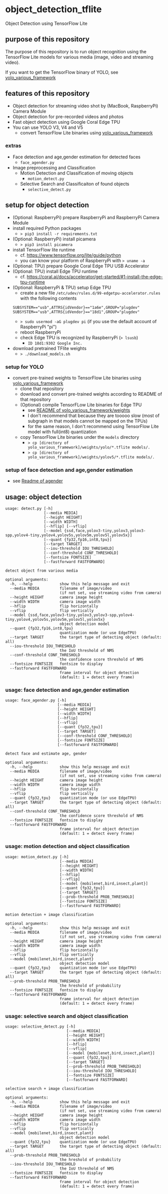# object_detection_tflite

Object Detection using TensorFlow Lite

## purpose of this repository

The purpose of this repository is to run object recognition using the TensorFlow Lite models for various media (image, video and streaming video).

If you want to get the TensorFlow binary of YOLO, see [yolo_various_framework](https://github.com/tetutaro/yolo_various_framework)

## features of this repository

- Object detection for streaming video shot by (MacBook, RaspberryPi) Camera Module
- Object detection for pre-recorded videos and photos
- Fast object detection using Google Coral Edge TPU
- You can use YOLO V3, V4 and V5
    - convert TensorFlow Lite binaries using [yolo_various_framework](https://github.com/tetutaro/yolo_various_framework)

### extras

- Face detection and age,gender estimation for detected faces
    - `face_agender.py`
- Image preprocessing and Classification
    - Motion Detection and Classification of moving objects
        - `motion_detect.py`
    - Selective Search and Classificaiton of found objects
        - `selective_detect.py`

## setup for object detection

- (Optional: RaspberryPi) prepare RaspberryPi and RaspberryPi Camera Module
- install required Python packages
    - `> pip3 install -r requirements.txt`
- (Optional: RaspberryPi) install picamera
    - `> pip3 install picamera`
- install TensorFlow lite runtime
    - cf. https://www.tensorflow.org/lite/guide/python
    - you can know your platform of RaspberryPi with `> uname -a`
- (Optional: TPU) prepare Google Coral Edge TPU USB Accelerator
- (Optional: TPU) install Edge TPU runtime
    - cf. https://coral.ai/docs/accelerator/get-started/#1-install-the-edge-tpu-runtime
- (Optional: RaspberryPi & TPU) setup Edge TPU
    - create a new file `/etc/udev/rules.d/99-edgetpu-accelerator.rules` with the following contents
    ```
    SUBSYSTEM=="usb",ATTRS{idVendor}=="1a6e",GROUP="plugdev"
    SUBSYSTEM=="usb",ATTRS{idVendor}=="18d1",GROUP="plugdev"
    ```
    - `> sudo usermod -aG plugdev pi` (if you use the default account of RaspberryPi "pi")
    - reboot RaspberryPi
    - check Edge TPU is recognized by RaspberryPi (`> lsusb`)
        - `ID 18d1:9302 Google Inc.`
- download pretrained TFlite weights
    - `> ./download_models.sh`

### setup for YOLO

- convert pre-trained weights to TensorFlow Lite binaries using [yolo_various_framework](https://github.com/tetutaro/yolo_various_framework)
    - clone that repository
    - download and convert pre-trained weights according to README of that repository
    - (Optional) compile TensorFLow Lite binaries for Edge TPU
        - see [README of yolo_various_framework/weights](https://github.com/tetutaro/yolo_various_framework/blob/main/weights/README.md)
        - I don't recommend that because they are tooooo slow (most of subgraph in that models cannot be mapped on the TPUs)
        - for the same reason, I don't recommend using TensorFlow Lite model with full(int8) quantization
    - copy TensorFlow Lite binaries under the `models` directory
        - `> cp [directory of yolo_various_framework]/weights/yolo/*.tflite models/.`
        - `> cp [directory of yolo_various_framework]/weights/yolov5/*.tflite models/.`

### setup of face detection and age,gender estimation

- see [Readme of agender](https://github.com/tetutaro/object_detection_tflite/blob/master/agender/README.md)

## usage: object detection

```
usage: detect.py [-h]
                 [--media MEDIA]
                 [--height HEIGHT]
                 [--width WIDTH]
                 [--hflip] [--vflip]
                 [--model {ssd,face,yolov3-tiny,yolov3,yolov3-spp,yolov4-tiny,yolov4,yolov5s,yolov5m,yolov5l,yolov5x}]
                 [--quant {fp32,fp16,int8,tpu}]
                 [--target TARGET]
                 [--iou-threshold IOU_THRESHOLD]
                 [--conf-threshold CONF_THRESHOLD]
                 [--fontsize FONTSIZE]
                 [--fastforward FASTFORWARD]

detect object from various media

optional arguments:
  -h, --help            show this help message and exit
  --media MEDIA         filename of image/video
                        (if not set, use streaming video from camera)
  --height HEIGHT       camera image height
  --width WIDTH         camera image width
  --hflip               flip horizontally
  --vflip               flip vertically
  --model {ssd,face,yolov3-tiny,yolov3,yolov3-spp,yolov4-tiny,yolov4,yolov5s,yolov5m,yolov5l,yolov5x}
                        object detection model
  --quant {fp32,fp16,int8,tpu}
                        quantization mode (or use EdgeTPU)
  --target TARGET       the target type of detecting object (default: all)
  --iou-threshold IOU_THRESHOLD
                        the IoU threshold of NMS
  --conf-threshold CONF_THRESHOLD
                        the confidence score threshold of NMS
  --fontsize FONTSIZE   fontsize to display
  --fastforward FASTFORWARD
                        frame interval for object detection
                        (default: 1 = detect every frame)
```

### usage: face detection and age,gender estimation

```
usage: face_agender.py [-h]
                       [--media MEDIA]
                       [--height HEIGHT]
                       [--width WIDTH]
                       [--hflip]
                       [--vflip]
                       [--quant {fp32,tpu}]
                       [--target TARGET]
                       [--conf-threshold CONF_THRESHOLD]
                       [--fontsize FONTSIZE]
                       [--fastforward FASTFORWARD]

detect face and estimate age, gender

optional arguments:
  -h, --help            show this help message and exit
  --media MEDIA         filename of image/video
                        (if not set, use streaming video from camera)
  --height HEIGHT       camera image height
  --width WIDTH         camera image width
  --hflip               flip horizontally
  --vflip               flip vertically
  --quant {fp32,tpu}    quantization mode (or use EdgeTPU)
  --target TARGET       the target type of detecting object (default: all)
  --conf-threshold CONF_THRESHOLD
                        the confidence score threshold of NMS
  --fontsize FONTSIZE   fontsize to display
  --fastforward FASTFORWARD
                        frame interval for object detection
                        (default: 1 = detect every frame)
```

### usage: motion detection and object classification

```
usage: motion_detect.py [-h]
                        [--media MEDIA]
                        [--height HEIGHT]
                        [--width WIDTH]
                        [--hflip]
                        [--vflip]
                        [--model {mobilenet,bird,insect,plant}]
                        [--quant {fp32,tpu}]
                        [--target TARGET]
                        [--prob-threshold PROB_THRESHOLD]
                        [--fontsize FONTSIZE]
                        [--fastforward FASTFORWARD]

motion detection + image classification

optional arguments:
  -h, --help            show this help message and exit
  --media MEDIA         filename of image/video
                        (if not set, use streaming video from camera)
  --height HEIGHT       camera image height
  --width WIDTH         camera image width
  --hflip               flip horizontally
  --vflip               flip vertically
  --model {mobilenet,bird,insect,plant}
                        object detection model
  --quant {fp32,tpu}    quantization mode (or use EdgeTPU)
  --target TARGET       the target type of detecting object (default: all)
  --prob-threshold PROB_THRESHOLD
                        the hreshold of probability
  --fontsize FONTSIZE   fontsize to display
  --fastforward FASTFORWARD
                        frame interval for object detection
                        (default: 1 = detect every frame)
```

### usage: selective search and object classification

```
usage: selective_detect.py [-h]
                           [--media MEDIA]
                           [--height HEIGHT]
                           [--width WIDTH]
                           [--hflip]
                           [--vflip]
                           [--model {mobilenet,bird,insect,plant}]
                           [--quant {fp32,tpu}]
                           [--target TARGET]
                           [--prob-threshold PROB_THRESHOLD]
                           [--iou-threshold IOU_THRESHOLD]
                           [--fontsize FONTSIZE]
                           [--fastforward FASTFORWARD]

selective search + image classification

optional arguments:
  -h, --help            show this help message and exit
  --media MEDIA         filename of image/video
                        (if not set, use streaming video from camera)
  --height HEIGHT       camera image height
  --width WIDTH         camera image width
  --hflip               flip horizontally
  --vflip               flip vertically
  --model {mobilenet,bird,insect,plant}
                        object detection model
  --quant {fp32,tpu}    quantization mode (or use EdgeTPU)
  --target TARGET       the target type of detecting object (default: all)
  --prob-threshold PROB_THRESHOLD
                        the hreshold of probability
  --iou-threshold IOU_THRESHOLD
                        the IoU threshold of NMS
  --fontsize FONTSIZE   fontsize to display
  --fastforward FASTFORWARD
                        frame interval for object detection
                        (default: 1 = detect every frame)
```
